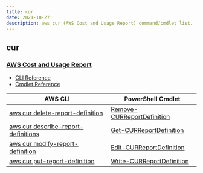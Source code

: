 ```yaml
---
title: cur
date: 2021-10-27
description: aws cur (AWS Cost and Usage Report) command/cmdlet list.
---
```


## cur

### [AWS Cost and Usage Report](https://aws.amazon.com/aws-cost-management/aws-cost-and-usage-reporting/)

* [CLI Reference](https://docs.aws.amazon.com/cli/latest/reference/cur/index.html)
* [Cmdlet Reference](https://docs.aws.amazon.com/powershell/latest/reference/items/AWS_Cost_and_Usage_Report_cmdlets.html)

|AWS CLI|PowerShell Cmdlet|
|----|----|
|[aws cur delete-report-definition](https://docs.aws.amazon.com/cli/latest/reference/cur/delete-report-definition.html)|[Remove-CURReportDefinition](https://docs.aws.amazon.com/powershell/latest/reference/items/Remove-CURReportDefinition.html)|
|[aws cur describe-report-definitions](https://docs.aws.amazon.com/cli/latest/reference/cur/describe-report-definitions.html)|[Get-CURReportDefinition](https://docs.aws.amazon.com/powershell/latest/reference/items/Get-CURReportDefinition.html)|
|[aws cur modify-report-definition](https://docs.aws.amazon.com/cli/latest/reference/cur/modify-report-definition.html)|[Edit-CURReportDefinition](https://docs.aws.amazon.com/powershell/latest/reference/items/Edit-CURReportDefinition.html)|
|[aws cur put-report-definition](https://docs.aws.amazon.com/cli/latest/reference/cur/put-report-definition.html)|[Write-CURReportDefinition](https://docs.aws.amazon.com/powershell/latest/reference/items/Write-CURReportDefinition.html)|

